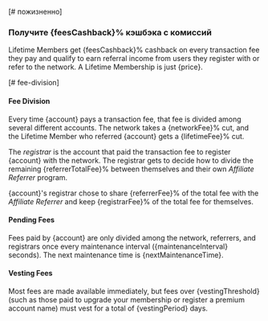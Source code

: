 [# пожизненно]

### Получите {feesCashback}% кэшбэка с комиссий

Lifetime Members get {feesCashback}% cashback on every transaction fee they pay and qualify to earn referral income from users they register with or refer to the network. A Lifetime Membership is just {price}.

[# fee-division]

#### Fee Division

Every time {account} pays a transaction fee, that fee is divided among several different accounts. The network takes a {networkFee}% cut, and the Lifetime Member who referred {account} gets a {lifetimeFee}% cut.

The *registrar* is the account that paid the transaction fee to register {account} with the network. The registrar gets to decide how to divide the remaining {referrerTotalFee}% between themselves and their own *Affiliate Referrer* program.

{account}'s registrar chose to share {referrerFee}% of the total fee with the *Affiliate Referrer* and keep {registrarFee}% of the total fee for themselves.

#### Pending Fees

Fees paid by {account} are only divided among the network, referrers, and registrars once every maintenance interval ({maintenanceInterval} seconds). The next maintenance time is {nextMaintenanceTime}.

#### Vesting Fees

Most fees are made available immediately, but fees over {vestingThreshold} (such as those paid to upgrade your membership or register a premium account name) must vest for a total of {vestingPeriod} days.